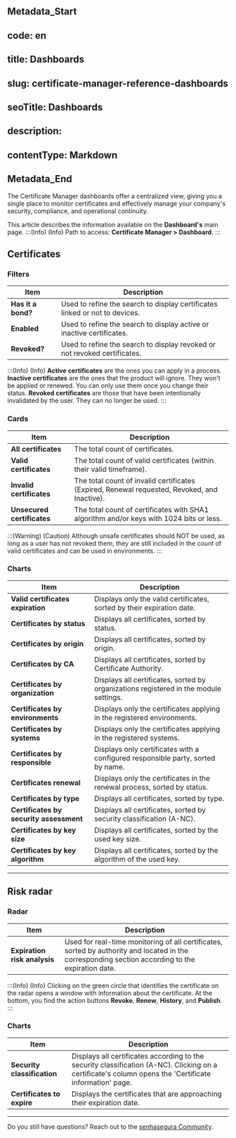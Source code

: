 ## Metadata_Start 
## code: en
## title: Dashboards 
## slug: certificate-manager-reference-dashboards 
## seoTitle: Dashboards 
## description:  
## contentType: Markdown 
## Metadata_End
The Certificate Manager dashboards offer a centralized view, giving you a single place to monitor certificates and effectively manage your company's security, compliance, and operational continuity.

This article describes the information available on the **Dashboard's** main page.
:::(Info) (Info)
Path to access: **Certificate Manager > Dashboard**.
:::

## Certificates

### Filters
| Item | Description |
| --- | --- |
| **Has it a bond?** |Used to refine the search to display certificates linked or not to devices. |
| **Enabled** |Used to refine the search to display active or inactive certificates. |
| **Revoked?** |Used to refine the search to display revoked or not revoked certificates. |

:::(Info) (Info)
**Active certificates** are the ones you can apply in a process.
**Inactive certificates** are the ones that the product will ignore. They won't be applied or renewed. You can only use them once you change their status.
**Revoked certificates** are those that have been intentionally invalidated by the user.  They can no longer be used.
:::

### Cards

| Item | Description |
| --- | --- |
| **All certificates** |The total count of certificates. |
| **Valid certificates** |The total count of valid certificates (within their valid timeframe).|
| **Invalid certificates** |The total count of invalid certificates (Expired, Renewal requested, Revoked, and Inactive).|
| **Unsecured certificates** |The total count of certificates with SHA1 algorithm and/or keys with 1024 bits or less. |

:::(Warning) (Caution)
Although unsafe certificates should NOT be used, as long as a user has not revoked them, they are still included in the count of valid certificates and can be used in environments.
:::

### Charts
| Item | Description |
| --- | --- |
| **Valid certificates expiration** |Displays only the valid certificates, sorted by their expiration date. |
| **Certificates by status** |Displays all certificates, sorted by status. |
| **Certificates by origin** |Displays all certificates, sorted by origin. |
| **Certificates by CA** |Displays all certificates, sorted by Certificate Authority. |
| **Certificates by organization** |Displays all certificates, sorted by organizations registered in the module settings. |
| **Certificates by environments** |Displays only the certificates applying in the registered environments. |
| **Certificates by systems** |Displays only the certificates applying in the registered systems. |
| **Certificates by responsible** |Displays only certificates with a configured responsible party, sorted by name.|
| **Certificates renewal** |Displays only the certificates in the renewal process, sorted by status. |
| **Certificates by type** |Displays all certificates, sorted by type. |
| **Certificates by security assessment** |Displays all certificates, sorted by security classification (A-NC). |
| **Certificates by key size** |Displays all certificates, sorted by the used key size. |
| **Certificates by key algorithm** |Displays all certificates, sorted by the algorithm of the used key. |

* * *
## Risk radar

### Radar

| Item | Description |
| --- | --- |
| **Expiration risk analysis** |Used for real-time monitoring of all certificates, sorted by authority and located in the corresponding section according to the expiration date. |

:::(Info) (Info)
Clicking on the green circle that identifies the certificate on the radar opens a window with information about the certificate. At the bottom,  you find the action buttons **Revoke**, **Renew**, **History**, and **Publish**.
:::

### Charts

| Item | Description |
| --- | --- |
|**Security classification**|Displays all certificates according to the security classification (A-NC). Clicking on a certificate's column opens the 'Certificate information' page.|
| **Certificates to expire** |Displays the certificates that are approaching their expiration date. |
***
Do you still have questions? Reach out to the [senhasegura Community](https://community.senhasegura.io/).



